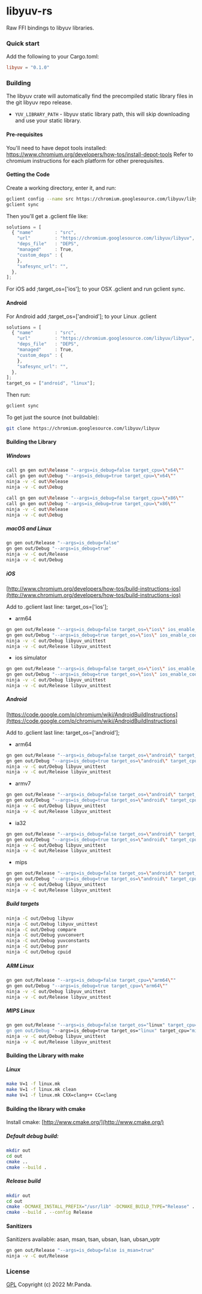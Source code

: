 # libyuv-rs

Raw FFI bindings to libyuv libraries.


### Quick start

Add the following to your Cargo.toml:

```toml
libyuv = "0.1.0"
```

### Building

The libyuv crate will automatically find the precompiled static library files in the git libyuv repo release.

* `YUV_LIBRARY_PATH` - libyuv static library path, this will skip downloading and use your static library.

#### Pre-requisites

You'll need to have depot tools installed: https://www.chromium.org/developers/how-tos/install-depot-tools Refer to chromium instructions for each platform for other prerequisites.

#### Getting the Code

Create a working directory, enter it, and run:

```bash
gclient config --name src https://chromium.googlesource.com/libyuv/libyuv
gclient sync
```

Then you'll get a .gclient file like:

```js
solutions = [
  { "name"        : "src",
    "url"         : "https://chromium.googlesource.com/libyuv/libyuv",
    "deps_file"   : "DEPS",
    "managed"     : True,
    "custom_deps" : {
    },
    "safesync_url": "",
  },
];
```

For iOS add ;target_os=['ios']; to your OSX .gclient and run gclient sync.

#### Android

For Android add ;target_os=['android']; to your Linux .gclient

```js
solutions = [
  { "name"        : "src",
    "url"         : "https://chromium.googlesource.com/libyuv/libyuv",
    "deps_file"   : "DEPS",
    "managed"     : True,
    "custom_deps" : {
    },
    "safesync_url": "",
  },
];
target_os = ["android", "linux"];
```

Then run:

```bash
gclient sync
```

To get just the source (not buildable):

```bash
git clone https://chromium.googlesource.com/libyuv/libyuv
```

#### Building the Library

##### Windows

```bash
call gn gen out\Release "--args=is_debug=false target_cpu=\"x64\""
call gn gen out\Debug "--args=is_debug=true target_cpu=\"x64\""
ninja -v -C out\Release
ninja -v -C out\Debug

call gn gen out\Release "--args=is_debug=false target_cpu=\"x86\""
call gn gen out\Debug "--args=is_debug=true target_cpu=\"x86\""
ninja -v -C out\Release
ninja -v -C out\Debug
```

##### macOS and Linux

```bash
gn gen out/Release "--args=is_debug=false"
gn gen out/Debug "--args=is_debug=true"
ninja -v -C out/Release
ninja -v -C out/Debug
```

##### iOS

[http://www.chromium.org/developers/how-tos/build-instructions-ios](http://www.chromium.org/developers/how-tos/build-instructions-ios)

Add to .gclient last line: target_os=['ios'];

* arm64

```bash
gn gen out/Release "--args=is_debug=false target_os=\"ios\" ios_enable_code_signing=false target_cpu=\"arm64\""
gn gen out/Debug "--args=is_debug=true target_os=\"ios\" ios_enable_code_signing=false target_cpu=\"arm64\""
ninja -v -C out/Debug libyuv_unittest
ninja -v -C out/Release libyuv_unittest
```

* ios simulator

```bash
gn gen out/Release "--args=is_debug=false target_os=\"ios\" ios_enable_code_signing=false use_xcode_clang=true target_cpu=\"x86\""
gn gen out/Debug "--args=is_debug=true target_os=\"ios\" ios_enable_code_signing=false use_xcode_clang=true target_cpu=\"x86\""
ninja -v -C out/Debug libyuv_unittest
ninja -v -C out/Release libyuv_unittest
```

##### Android

[https://code.google.com/p/chromium/wiki/AndroidBuildInstructions](https://code.google.com/p/chromium/wiki/AndroidBuildInstructions)

Add to .gclient last line: target_os=['android'];

* arm64

```bash
gn gen out/Release "--args=is_debug=false target_os=\"android\" target_cpu=\"arm64\""
gn gen out/Debug "--args=is_debug=true target_os=\"android\" target_cpu=\"arm64\""
ninja -v -C out/Debug libyuv_unittest
ninja -v -C out/Release libyuv_unittest
```

* armv7

```bash
gn gen out/Release "--args=is_debug=false target_os=\"android\" target_cpu=\"arm\""
gn gen out/Debug "--args=is_debug=true target_os=\"android\" target_cpu=\"arm\""
ninja -v -C out/Debug libyuv_unittest
ninja -v -C out/Release libyuv_unittest
```

* ia32

```bash
gn gen out/Release "--args=is_debug=false target_os=\"android\" target_cpu=\"x86\""
gn gen out/Debug "--args=is_debug=true target_os=\"android\" target_cpu=\"x86\""
ninja -v -C out/Debug libyuv_unittest
ninja -v -C out/Release libyuv_unittest
```

* mips

```bash
gn gen out/Release "--args=is_debug=false target_os=\"android\" target_cpu=\"mips64el\" mips_arch_variant=\"r6\" mips_use_msa=true is_component_build=true"
gn gen out/Debug "--args=is_debug=true target_os=\"android\" target_cpu=\"mips64el\" mips_arch_variant=\"r6\" mips_use_msa=true is_component_build=true"
ninja -v -C out/Debug libyuv_unittest
ninja -v -C out/Release libyuv_unittest
```

##### Build targets

```bash
ninja -C out/Debug libyuv
ninja -C out/Debug libyuv_unittest
ninja -C out/Debug compare
ninja -C out/Debug yuvconvert
ninja -C out/Debug yuvconstants
ninja -C out/Debug psnr
ninja -C out/Debug cpuid
```

##### ARM Linux

```bash
gn gen out/Release "--args=is_debug=false target_cpu=\"arm64\""
gn gen out/Debug "--args=is_debug=true target_cpu=\"arm64\""
ninja -v -C out/Debug libyuv_unittest
ninja -v -C out/Release libyuv_unittest
```

##### MIPS Linux

```bash
gn gen out/Release "--args=is_debug=false target_os="linux" target_cpu="mips64el" mips_arch_variant="loongson3" is_component_build=false use_sysroot=false use_gold=false” 
gn gen out/Debug "--args=is_debug=true target_os="linux" target_cpu="mips64el" mips_arch_variant="loongson3" is_component_build=false use_sysroot=false use_gold=false” 
ninja -v -C out/Debug libyuv_unittest 
ninja -v -C out/Release libyuv_unittest
```

#### Building the Library with make

##### Linux

```bash
make V=1 -f linux.mk
make V=1 -f linux.mk clean
make V=1 -f linux.mk CXX=clang++ CC=clang
```

#### Building the library with cmake

Install cmake: [http://www.cmake.org/](http://www.cmake.org/)

##### Default debug build:

```bash
mkdir out
cd out
cmake ..
cmake --build .
```

##### Release build

```bash
mkdir out
cd out
cmake -DCMAKE_INSTALL_PREFIX="/usr/lib" -DCMAKE_BUILD_TYPE="Release" ..
cmake --build . --config Release
```

#### Sanitizers

Sanitizers available: asan, msan, tsan, ubsan, lsan, ubsan_vptr

```bash
gn gen out/Release "--args=is_debug=false is_msan=true"
ninja -v -C out/Release
```


### License
[GPL](./LICENSE) Copyright (c) 2022 Mr.Panda.